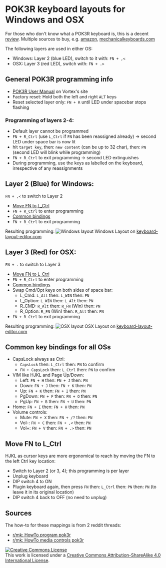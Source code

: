 # POK3R keyboard layouts for Windows and OSX
For those who don't know what a POK3R keyboard is, this is a decent [review](https://www.youtube.com/watch?v=8wjW-Or1jg8).
Multiple sources to buy, e.g. [amazon](http://smile.amazon.com/Mechanical-Keyboard-Keycaps-Cherry-Mx-Blue/dp/B00OFM51L2/), [mechanicalkeyboards.com](https://mechanicalkeyboards.com/shop/index.php?l=product_detail&p=1233)

The following layers are used in either OS:
* Windows: Layer 2 (blue LED), switch to it with: `FN + ,<`
* OSX: Layer 3 (red LED), switch with: `FN + .>`

## General POK3R programming info
* [POK3R User Manual](http://vortexgear.tw/db/upload/webdata4/vortex_20151228744687740.pdf) on Vortex's site
* Factory reset: Hold both the left and right `ALT` keys
* Reset selected layer only: `FN + R` until LED under spacebar stops flashing

### Programming of layers 2-4:
* Default layer cannot be programmed
* `FN + R_Ctrl`  (use `L_Ctrl` if `FN` has been reassigned already) -> second LED under space bar is now lit
* hit `target key`, then: `new content` (can be up to 32 char), then: `PN` (second LED will blink while programming)
* `FN + R_Ctrl` to exit programming -> second LED extinguishes
* During programming, use the keys as labelled on the keyboard, irrespective of any reassignments

## Layer 2 (Blue) for Windows:
`FN + ,<` to switch to Layer 2
* [Move FN to L_Ctrl](#Move_FN)
* `FN + R_Ctrl` to enter programming
* [Common bindings](#common_bindings)
* `FN + R_Ctrl` to exit programming

Resulting programming:
![Windows layout](img/layout-windows.png)
Windows Layout on [keyboard-layout-editor.com](http://www.keyboard-layout-editor.com/##@_name=Pok3r%20Layer%203%20for%20Windows&author=davidjenni&notes=See%20%5Bgithub%5D(https%2F:%2F%2F%2F%2Fgithub.com%2F%2Fdavidjenni%2F%2Fpok3r-layouts)%3B&@_y:1.5&c=%233c4041&t=%23aba18b&p=DCS&a:5%3B&=%0A%0A%0A%0A%60%20~%0A%0AEsc&_a:4%3B&=!%0A1%0A%0A%0AF1&=%2F@%0A2%0A%0A%0AF2&=%23%0A3%0A%0A%0AF3&=$%0A4%0A%0A%0AF4&=%25%0A5%0A%0A%0AF5&=%5E%0A6%0A%0A%0AF6&=%2F&%0A7%0A%0A%0AF7&=*%0A8%0A%0A%0AF8&=(%0A9%0A%0A%0AF9&=)%0A0%0A%0A%0AF10&=%2F_%0A-%0A%0A%0AF11&=+%0A%2F=%0A%0A%0AF12&_w:2%3B&=%0ABackspace%0A%0A%0ADel%3B&@_w:1.5%3B&=%0ATab&=Q&=W&=E&=R%0A%0A%0A%0AReset&=T%0A%0A%0A%0A15ms&=Y%0A%0A%0A%0ACal&=U%0A%0A%0A%0APgUp&_c=%23c7c3b5&t=%23ba1312%3B&=I%0A%0A%0A%0AHome&_c=%233c4041&t=%23aba18b%3B&=O%0A%0A%0A%0APgDn&=P%0A%0A%0A%0APrtSc&=%7B%0A%5B%0A%0A%0AScrlk&=%7D%0A%5D%0A%0A%0APause&_w:1.5%3B&=%7C%0A%5C%3B&@_c=%23c7c3b5&t=%23ba1312&w:1.25&w2:1.75%3B&=%0ACtrl&_x:0.5&c=%233c4041&t=%23aba18b%3B&=A&=S&=D&_c=%23c7c3b5&t=%23ba1312%3B&=F%0A%0A%0A%0APgDn&_c=%233c4041&t=%23aba18b%3B&=G%0A%0A%0A%0A0.1s&_c=%23c7c3b5&t=%23ba1312%3B&=H%0A%0A%0A%0ALeft&=J%0A%0A%0A%0ADown&=K%0A%0A%0A%0AUp&=L%0A%0A%0A%0ARight&_c=%233c4041&t=%23aba18b%3B&=%2F:%0A%2F%3B%0A%0A%0AIns&=%22%0A'%0A%0A%0ADel&_w:2.25%3B&=%0AEnter%3B&@_w:2.25%3B&=%0AShift&=Z&=X&=C&=V&_c=%23c7c3b5&t=%23ba1312%3B&=B%0A%0A%0A%0APgUp&_c=%233c4041&t=%23aba18b%3B&=N%0A%0A%0A%0AEnd&=M%0A%0A%0A%0ADefault&=%3C%0A,%0A%0A%0ALayer%202&=%3E%0A.%0A%0A%0ALayer%203&=%3F%0A%2F%2F%0A%0A%0ALayer%204&_w:2.75%3B&=%0AShift%3B&@_c=%23c7c3b5&t=%23ba1312&w:1.25%3B&=%0AFN&_c=%233c4041&t=%23aba18b&w:1.25%3B&=%0AWin&_w:1.25%3B&=%0AAlt&_p=DCS%20SPACE&w:6.25%3B&=&_p=DCS&w:1.25%3B&=%0AAlt&_c=%23c7c3b5&t=%23ba1312&w:1.25%3B&=%0AWin&_c=%233c4041&t=%23aba18b&w:1.25%3B&=%0APn&_w:1.25%3B&=%0ACtrl)

## Layer 3 (Red) for OSX:
`FN + .` to switch to Layer  3
* [Move FN to L_Ctrl](#Move_FN)
* `FN + R_Ctrl` to enter programming
* [Common bindings](#common_bindings)
* Swap Cmd/Opt keys on both sides of space bar:
  * L_Cmd: `L_Alt` then: `L_WIN` then: `PN`
  * L_Option: `L_WIN` then: `L_Alt` then: `PN`
  * R_CMD: `R_Alt` then: `R_FN` (Win) then: `PN`
  * R_Option: `R_FN` (Win) then: `R_Alt` then: `PN`
* `FN + R_Ctrl` to exit programming

Resulting programming:
![OSX layout](img/layout-osx.png)
OSX Layout on [keyboard-layout-editor.com](http://www.keyboard-layout-editor.com/##@_name=Pok3r%20Layer%203%20for%20OSX%2F%2FMac&author=davidjenni&notes=See%20%5Bgithub%5D(https%2F:%2F%2F%2F%2Fgithub.com%2F%2Fdavidjenni%2F%2Fpok3r-layouts)%3B&@_y:1.5&c=%233c4041&t=%23aba18b&p=DCS&a:5%3B&=%0A%0A%0A%0A%60%20~%0A%0AEsc&_a:4%3B&=!%0A1%0A%0A%0AF1&=%2F@%0A2%0A%0A%0AF2&=%23%0A3%0A%0A%0AF3&=$%0A4%0A%0A%0AF4&=%25%0A5%0A%0A%0AF5&=%5E%0A6%0A%0A%0AF6&=%2F&%0A7%0A%0A%0AF7&=*%0A8%0A%0A%0AF8&=(%0A9%0A%0A%0AF9&=)%0A0%0A%0A%0AF10&=%2F_%0A-%0A%0A%0AF11&=+%0A%2F=%0A%0A%0AF12&_w:2%3B&=%0ABackspace%0A%0A%0ADel%3B&@_w:1.5%3B&=%0ATab&=Q&=W&=E&=R%0A%0A%0A%0AReset&=T%0A%0A%0A%0A15ms&=Y%0A%0A%0A%0ACal&=U%0A%0A%0A%0APgUp&_c=%23c7c3b5&t=%23ba1312%3B&=I%0A%0A%0A%0AHome&_c=%233c4041&t=%23aba18b%3B&=O%0A%0A%0A%0APgDn&=P%0A%0A%0A%0APrtSc&=%7B%0A%5B%0A%0A%0AScrlk&=%7D%0A%5D%0A%0A%0APause&_w:1.5%3B&=%7C%0A%5C%3B&@_c=%23c7c3b5&t=%23ba1312&w:1.25&w2:1.75%3B&=%0ACtrl&_x:0.5&c=%233c4041&t=%23aba18b%3B&=A&=S&=D&_c=%23c7c3b5&t=%23ba1312%3B&=F%0A%0A%0A%0APgDn&_c=%233c4041&t=%23aba18b%3B&=G%0A%0A%0A%0A0.1s&_c=%23c7c3b5&t=%23ba1312%3B&=H%0A%0A%0A%0ALeft&=J%0A%0A%0A%0ADown&=K%0A%0A%0A%0AUp&=L%0A%0A%0A%0ARight&_c=%233c4041&t=%23aba18b%3B&=%2F:%0A%2F%3B%0A%0A%0AIns&=%22%0A'%0A%0A%0ADel&_w:2.25%3B&=%0AEnter%3B&@_w:2.25%3B&=%0AShift&=Z&=X&=C&=V&_c=%23c7c3b5&t=%23ba1312%3B&=B%0A%0A%0A%0APgUp&_c=%233c4041&t=%23aba18b%3B&=N%0A%0A%0A%0AEnd&=M%0A%0A%0A%0ADefault&=%3C%0A,%0A%0A%0ALayer%202&=%3E%0A.%0A%0A%0ALayer%203&=%3F%0A%2F%2F%0A%0A%0ALayer%204&_w:2.75%3B&=%0AShift%3B&@_c=%23c7c3b5&t=%23ba1312&w:1.25%3B&=%0AFN&_w:1.25%3B&=%0AOption&_w:1.25%3B&=%0ACMD&_c=%233c4041&t=%23aba18b&p=DCS%20SPACE&w:6.25%3B&=&_c=%23c7c3b5&t=%23ba1312&p=DCS&w:1.25%3B&=%0ACMD&_w:1.25%3B&=%0AOption&_c=%233c4041&t=%23aba18b&w:1.25%3B&=%0APn&_w:1.25%3B&=%0ACtrl)

## <a name="common_bindings"></a>Common key bindings for all OSs
* CapsLock always as Ctrl:
  * `CapsLock` then: `L_Ctrl` then: `PN` to confirm
  * `FN + CapsLock` then: `L_Ctrl` then: `PN` to confirm
* VIM like HJKL and Page Up/Down:
  * Left: `FN + H` then: `FN + J` then: `PN`
  * Down: `FN + J` then: `FN + K` then: `PN`
  * Up: `FN + K` then: `FN + I` then: `PN`
  * PgDown: `FN + F` then: `FN + O` then: `PN`
  * PgUp: `FN + B` then: `FN + U` then: `PN`
* Home: `FN + I` then: `FN + H` then: `PN`
* Volume controls:
  * Mute: `FN + X` then: `FN + /?` then: `PN`
  * Vol-: `FN + C` then: `FN + ,<` then: `PN`
  * Vol+: `FN + V` then: `FN + .>` then: `PN`

## <a name="Move_FN"></a>Move FN to L_Ctrl
HJKL as cursor keys are more ergonomical to reach by moving the FN to the left Ctrl key location:
* Switch to Layer 2 (or 3, 4); this programming is per layer
* Unplug keyboard
* DIP switch 4 to ON
* Plugin keyboard again, then press `FN` then: `L_Ctrl` then: `PN` then: `PN` (to leave it in its original location)
* DIP switch 4 back to OFF (no need to unplug)

## Sources
The how-to for these mappings is from 2 reddit threads:
* [r/mk: HowTo program pok3r](http://www.reddit.com/r/MechanicalKeyboards/comments/35uy60/guide_howto_program_your_pok3r_programming_layers/)
* [r/mk: HowTo media controls pok3r](http://www.reddit.com/r/MechanicalKeyboards/comments/37j3sx/guide_modification_pok3r_media_volume_controls_hw/)
 
<a rel="license" href="http://creativecommons.org/licenses/by-sa/4.0/"><img alt="Creative Commons License" style="border-width:0" src="https://i.creativecommons.org/l/by-sa/4.0/88x31.png" /></a><br />This work is licensed under a <a rel="license" href="http://creativecommons.org/licenses/by-sa/4.0/">Creative Commons Attribution-ShareAlike 4.0 International License</a>.
